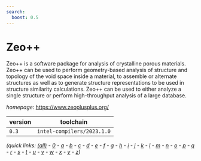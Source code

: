 ```yaml
---
search:
  boost: 0.5
---
```

# Zeo++

Zeo++ is a software package for analysis of crystalline porous materials.     Zeo++ can be used to perform geometry-based analysis of structure and     topology of the void space inside a material,     to assemble or alternate structures as well as to generate structure     representations to be used in structure similarity calculations.     Zeo++ can be used to either analyze a single structure or perform high-throughput analysis of a large database.

*homepage*: <https://www.zeoplusplus.org/>

version | toolchain
--------|----------
``0.3`` | ``intel-compilers/2023.1.0``


*(quick links: [(all)](../index.md) - [0](../0/index.md) - [a](../a/index.md) - [b](../b/index.md) - [c](../c/index.md) - [d](../d/index.md) - [e](../e/index.md) - [f](../f/index.md) - [g](../g/index.md) - [h](../h/index.md) - [i](../i/index.md) - [j](../j/index.md) - [k](../k/index.md) - [l](../l/index.md) - [m](../m/index.md) - [n](../n/index.md) - [o](../o/index.md) - [p](../p/index.md) - [q](../q/index.md) - [r](../r/index.md) - [s](../s/index.md) - [t](../t/index.md) - [u](../u/index.md) - [v](../v/index.md) - [w](../w/index.md) - [x](../x/index.md) - [y](../y/index.md) - [z](../z/index.md))*

